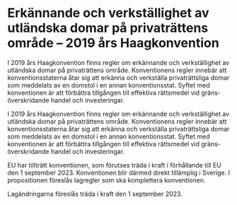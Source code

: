 # Erkännande och verkställighet av utländska domar på privaträttens område – 2019 års Haagkonvention

I 2019 års Haag­konvention finns regler om erkännande och verk­ställighet av utländska domar på privat­rättens område. Konven­tionens regler innebär att konven­tions­staterna åtar sig att erkänna och verkställa privat­rättsliga domar som med­delats av en domstol i en annan konven­tions­stat. Syftet med konven­tionen är att förbättra tillgången till effektiva rättsmedel vid gräns­över­skridande handel och investeringar.

I 2019 års Haag­konvention finns regler om erkännande och verk­ställighet av utländska domar på privat­rättens område. Konven­tionens regler innebär att konven­tions­staterna åtar sig att erkänna och verkställa privat­rättsliga domar som med­delats av en domstol i en annan konven­tions­stat. Syftet med konven­tionen är att förbättra tillgången till effektiva rättsmedel vid gräns­över­skridande handel och investeringar.

EU har tillträtt konventionen, som förutses träda i kraft i för­hållande till EU den 1 september 2023. Konven­tionen blir därmed direkt tillämplig i Sverige. I propositionen föreslås lagregler som ska komplet­tera konventionen.

Lagändringarna föreslås träda i kraft den 1 september 2023.

